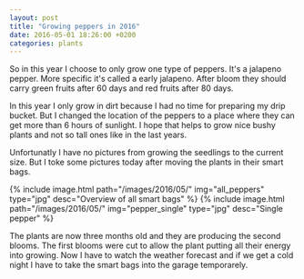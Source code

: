 ```yaml
---
layout: post
title: "Growing peppers in 2016"
date: 2016-05-01 18:26:00 +0200
categories: plants
---
```

So in this year I choose to only grow one type of peppers. It's a jalapeno pepper. More specific it's called a early jalapeno. After bloom they should carry green fruits after 60 days and red fruits after 80 days.

In this year I only grow in dirt because I had no time for preparing my drip bucket. But I changed the location of the peppers to a place where they can get more than 6 hours of sunlight. I hope that helps to grow nice bushy plants and not so tall ones like in the last years.

Unfortunatly I have no pictures from growing the seedlings to the current size. But I toke some pictures today after moving the plants in their smart bags.

{% include image.html path="/images/2016/05/" img="all_peppers" type="jpg" desc="Overview of all smart bags" %}
{% include image.html path="/images/2016/05/" img="pepper_single" type="jpg" desc="Single pepper" %}

The plants are now three months old and they are producing the second blooms. The first blooms were cut to allow the plant putting all their energy into growing. Now I have to watch the weather forecast and if we get a cold night I have to take the smart bags into the garage temporarely.